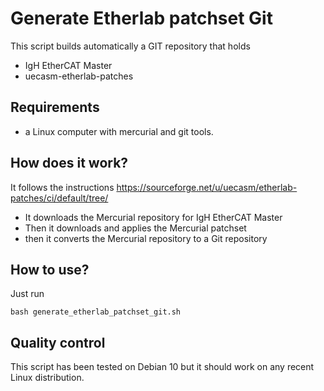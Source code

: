 Generate Etherlab patchset Git
===============================

This script builds automatically a GIT repository that holds
- IgH EtherCAT Master
- uecasm-etherlab-patches


## Requirements

- a Linux computer with mercurial and git tools.

## How does it work?

It follows the instructions
https://sourceforge.net/u/uecasm/etherlab-patches/ci/default/tree/

- It downloads the Mercurial repository for IgH EtherCAT Master
- Then it downloads and applies the Mercurial patchset
- then it converts the Mercurial repository to a Git repository


## How to use?

Just run
```
bash generate_etherlab_patchset_git.sh
```

## Quality control

This script has been tested on Debian 10 but it should work on any recent Linux distribution.
